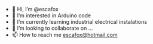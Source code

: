 - 👋 Hi, I’m @escafox
- 👀 I’m interested in Arduino code
- 🌱 I’m currently learning industrial electrical instalations
- 💞️ I’m looking to collaborate on ...
- 📫 How to reach me escafox@hotmail.com

<!---
escafox/escafox is a ✨ special ✨ repository because its `README.md` (this file) appears on your GitHub profile.
You can click the Preview link to take a look at your changes.
--->
